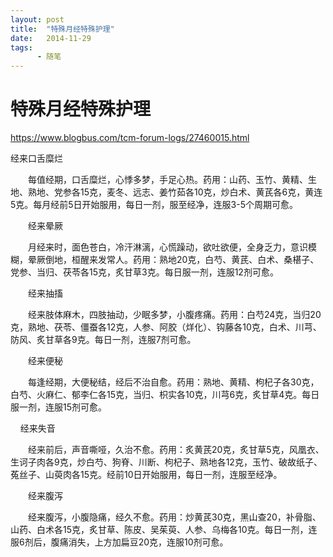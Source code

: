 ```yaml
---
layout: post
title:  "特殊月经特殊护理"
date:   2014-11-29
tags:
      - 随笔
---
```


# 特殊月经特殊护理


https://www.blogbus.com/tcm-forum-logs/27460015.html



经来口舌糜烂

　　每值经期，口舌糜烂，心悸多梦，手足心热。药用：山药、玉竹、黄精、生地、熟地、党参各15克，麦冬、远志、姜竹茹各10克，炒白术、黄芪各6克，黄连5克。每月经前5日开始服用，每日一剂，服至经净，连服3-5个周期可愈。 

　　经来晕厥

　　月经来时，面色苍白，冷汗淋漓，心慌躁动，欲吐欲便，全身乏力，意识模糊，晕厥倒地，桓醒来发常人。药用：熟地20克，白芍、黄芪、白术、桑椹子、党参、当归、茯苓各15克，炙甘草3克。每日服一剂，连服12剂可愈。

　　经来抽搐

　　经来肢体麻木，四肢抽动，少眠多梦，小腹疼痛。药用：白芍24克，当归20克，熟地、茯苓、僵蚕各12克，人参、阿胶（烊化）、钩藤各10克，白术、川芎、防风、炙甘草各9克。每日一剂，连服7剂可愈。

　　经来便秘

　　每逢经期，大便秘结，经后不治自愈。药用：熟地、黄精、枸杞子各30克，白芍、火麻仁、郁李仁各15克，当归、枳实各10克，川芎6克，炙甘草4克。每日服一剂，连服15剂可愈。

    经来失音

　　经来前后，声音嘶哑，久治不愈。药用：炙黄芪20克，炙甘草5克，风凰衣、生诃子肉各9克，炒白芍、狗脊、川断、枸杞子、熟地各12克，玉竹、破故纸子、菟丝子、山萸肉各15克。经前10日开始服用，每日一剂，连服至经净。

　　经来腹泻

　　经来腹泻，小腹隐痛，经久不愈。药用：炒黄芪30克，黑山查20，补骨脂、山药、白术各15克，炙甘草、陈皮、吴茱萸、人参、乌梅各10克。每日一剂，连服6剂后，腹痛消失，上方加扁豆20克，连服10剂可愈。



